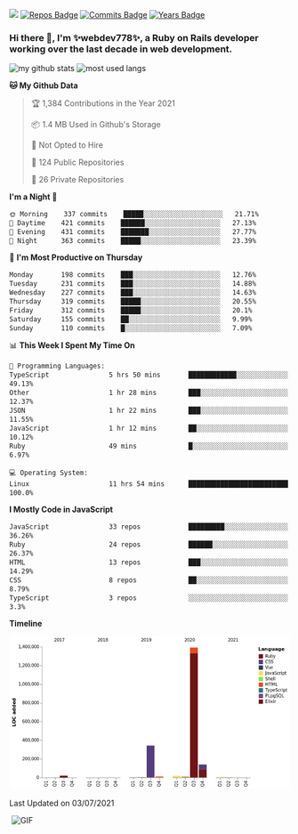 ![](https://visitor-badge.glitch.me/badge?page_id=webdev778.webdev778)
[![Repos Badge](https://badges.pufler.dev/repos/webdev778)](https://badges.pufler.dev)
[![Commits Badge](https://badges.pufler.dev/commits/monthly/webdev778)](https://badges.pufler.dev)
[![Years Badge](https://badges.pufler.dev/years/webdev778)](https://badges.pufler.dev)
### Hi there 👋, I'm ✨webdev778✨, a Ruby on Rails developer working over the last decade in web development.


![my github stats](https://github-readme-stats.vercel.app/api?username=webdev778&show_icons=true&theme=tokyonight&line_height=27)
![most used langs](https://github-readme-stats.vercel.app/api/top-langs/?username=webdev778&hide=css,html&theme=tokyonight)

<!--START_SECTION:waka-->
**🐱 My Github Data** 

> 🏆 1,384 Contributions in the Year 2021
 > 
> 📦 1.4 MB Used in Github's Storage 
 > 
> 🚫 Not Opted to Hire
 > 
> 📜 124 Public Repositories 
 > 
> 🔑 26 Private Repositories  
 > 
**I'm a Night 🦉** 

```text
🌞 Morning    337 commits    █████░░░░░░░░░░░░░░░░░░░░   21.71% 
🌆 Daytime    421 commits    ██████░░░░░░░░░░░░░░░░░░░   27.13% 
🌃 Evening    431 commits    ███████░░░░░░░░░░░░░░░░░░   27.77% 
🌙 Night      363 commits    █████░░░░░░░░░░░░░░░░░░░░   23.39%

```
📅 **I'm Most Productive on Thursday** 

```text
Monday       198 commits    ███░░░░░░░░░░░░░░░░░░░░░░   12.76% 
Tuesday      231 commits    ███░░░░░░░░░░░░░░░░░░░░░░   14.88% 
Wednesday    227 commits    ███░░░░░░░░░░░░░░░░░░░░░░   14.63% 
Thursday     319 commits    █████░░░░░░░░░░░░░░░░░░░░   20.55% 
Friday       312 commits    █████░░░░░░░░░░░░░░░░░░░░   20.1% 
Saturday     155 commits    ██░░░░░░░░░░░░░░░░░░░░░░░   9.99% 
Sunday       110 commits    █░░░░░░░░░░░░░░░░░░░░░░░░   7.09%

```


📊 **This Week I Spent My Time On** 

```text
💬 Programming Languages: 
TypeScript               5 hrs 50 mins       ████████████░░░░░░░░░░░░░   49.13% 
Other                    1 hr 28 mins        ███░░░░░░░░░░░░░░░░░░░░░░   12.37% 
JSON                     1 hr 22 mins        ███░░░░░░░░░░░░░░░░░░░░░░   11.55% 
JavaScript               1 hr 12 mins        ██░░░░░░░░░░░░░░░░░░░░░░░   10.12% 
Ruby                     49 mins             █░░░░░░░░░░░░░░░░░░░░░░░░   6.97%

💻 Operating System: 
Linux                    11 hrs 54 mins      █████████████████████████   100.0%

```

**I Mostly Code in JavaScript** 

```text
JavaScript               33 repos            █████████░░░░░░░░░░░░░░░░   36.26% 
Ruby                     24 repos            ██████░░░░░░░░░░░░░░░░░░░   26.37% 
HTML                     13 repos            ███░░░░░░░░░░░░░░░░░░░░░░   14.29% 
CSS                      8 repos             ██░░░░░░░░░░░░░░░░░░░░░░░   8.79% 
TypeScript               3 repos             ░░░░░░░░░░░░░░░░░░░░░░░░░   3.3%

```


**Timeline**

![Chart not found](https://raw.githubusercontent.com/webdev778/webdev778/master/charts/bar_graph.png) 


 Last Updated on 03/07/2021
<!--END_SECTION:waka-->

<img align="right" alt="GIF" src="https://github.com/webdev778/webdev778/blob/main/code.gif?raw=true" width="500" height="320" />

<!--
**webdev778/webdev778** is a ✨ _special_ ✨ repository because its `README.md` (this file) appears on your GitHub profile.

Here are some ideas to get you started:

- 🔭 I’m currently working on ...
- 🌱 I’m currently learning ...
- 👯 I’m looking to collaborate on ...
- 🤔 I’m looking for help with ...
- 💬 Ask me about ...
- 📫 How to reach me: ...
- 😄 Pronouns: ...
- ⚡ Fun fact: ...
-->
